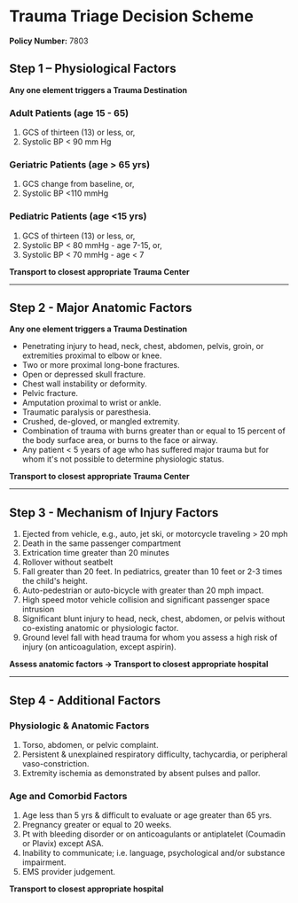 # Trauma Triage Decision Scheme

**Policy Number:** 7803

## Step 1 – Physiological Factors

**Any one element triggers a Trauma Destination**

### Adult Patients (age 15 - 65)
1. GCS of thirteen (13) or less, or,
2. Systolic BP < 90 mm Hg

### Geriatric Patients (age > 65 yrs)
1. GCS change from baseline, or,
2. Systolic BP <110 mmHg

### Pediatric Patients (age <15 yrs)
1. GCS of thirteen (13) or less, or,
2. Systolic BP < 80 mmHg - age 7-15, or,
3. Systolic BP < 70 mmHg - age < 7

**Transport to closest appropriate Trauma Center**

---

## Step 2 - Major Anatomic Factors

**Any one element triggers a Trauma Destination**

- Penetrating injury to head, neck, chest, abdomen, pelvis, groin, or extremities proximal to elbow or knee.
- Two or more proximal long-bone fractures.
- Open or depressed skull fracture.
- Chest wall instability or deformity.
- Pelvic fracture.
- Amputation proximal to wrist or ankle.
- Traumatic paralysis or paresthesia.
- Crushed, de-gloved, or mangled extremity.
- Combination of trauma with burns greater than or equal to 15 percent of the body surface area, or burns to the face or airway.
- Any patient < 5 years of age who has suffered major trauma but for whom it's not possible to determine physiologic status.

**Transport to closest appropriate Trauma Center**

---

## Step 3 - Mechanism of Injury Factors

1. Ejected from vehicle, e.g., auto, jet ski, or motorcycle traveling > 20 mph
2. Death in the same passenger compartment
3. Extrication time greater than 20 minutes
4. Rollover without seatbelt
5. Fall greater than 20 feet. In pediatrics, greater than 10 feet or 2-3 times the child's height.
6. Auto-pedestrian or auto-bicycle with greater than 20 mph impact.
7. High speed motor vehicle collision and significant passenger space intrusion
8. Significant blunt injury to head, neck, chest, abdomen, or pelvis without co-existing anatomic or physiologic factor.
9. Ground level fall with head trauma for whom you assess a high risk of injury (on anticoagulation, except aspirin).

**Assess anatomic factors → Transport to closest appropriate hospital**

---

## Step 4 - Additional Factors

### Physiologic & Anatomic Factors

1. Torso, abdomen, or pelvic complaint.
2. Persistent & unexplained respiratory difficulty, tachycardia, or peripheral vaso-constriction.
3. Extremity ischemia as demonstrated by absent pulses and pallor.

### Age and Comorbid Factors

1. Age less than 5 yrs & difficult to evaluate or age greater than 65 yrs.
2. Pregnancy greater or equal to 20 weeks.
3. Pt with bleeding disorder or on anticoagulants or antiplatelet (Coumadin or Plavix) except ASA.
4. Inability to communicate; i.e. language, psychological and/or substance impairment.
5. EMS provider judgement.

**Transport to closest appropriate hospital**

